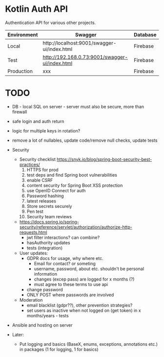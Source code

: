 # Kotlin Auth API

Authentication API for various other projects.

| Environment | Swagger                                        | Database |
|-------------|------------------------------------------------|----------|
| Local       | http://localhost:9001/swagger-ui/index.html    | Firebase |
| Test        | http://192.168.0.73:9001/swagger-ui/index.html | Firebase |
| Production  | xxx                                            | Firebase |

# TODO

- DB - local SQL on server - server must also be secure, more than firewall
- safe login and auth return
- logic for multiple keys in rotation?
- remove a lot of nullables, update code/remove null checks, update tests

- Security
    - Security checklist https://snyk.io/blog/spring-boot-security-best-practices/
      1. HTTPS for prod
      2. test deps and find Spring boot vulnerabilities
      3. enable CSRF
      4. content security for Spring Boot XSS protection
      5. use OpenID Connect for auth
      6. Password hashing
      7. latest releases
      8. Store secrets securely
      9. Pen test
      10. Security team reviews
    - https://docs.spring.io/spring-security/reference/servlet/authorization/authorize-http-requests.html
      - jwt filter interactions? can combine?
      - hasAuthority updates
      - tests (integration)
    - User updates:
        - GDPR docs for usage, why where etc.
          - Email for contact? or someting
          - username, password, about etc. shouldn't be personal information
          - changes (excep pass) are logged for x months (?)
          - must agree to these terms to use api
        - change password
        - ONLY POST where passwords are involved
    - Moderation
        - email blacklist (gdpr??), other prevention strategies?
        - set users as inactive when not logged on (get token) in x months/years - tests
- Ansible and hosting on server
- Later:
  - Put logging and basics (BaseX, enums, exceptions, annotations etc.) in packages (1 for logging, 1 for basics)